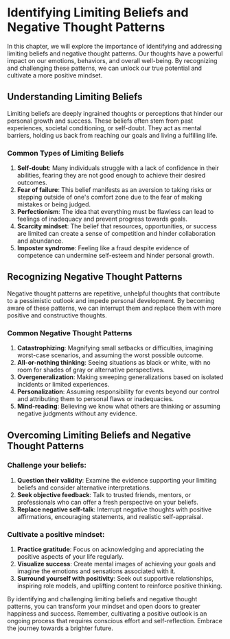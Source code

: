 Identifying Limiting Beliefs and Negative Thought Patterns
===================================================================

In this chapter, we will explore the importance of identifying and addressing limiting beliefs and negative thought patterns. Our thoughts have a powerful impact on our emotions, behaviors, and overall well-being. By recognizing and challenging these patterns, we can unlock our true potential and cultivate a more positive mindset.

Understanding Limiting Beliefs
------------------------------

Limiting beliefs are deeply ingrained thoughts or perceptions that hinder our personal growth and success. These beliefs often stem from past experiences, societal conditioning, or self-doubt. They act as mental barriers, holding us back from reaching our goals and living a fulfilling life.

### Common Types of Limiting Beliefs

1. **Self-doubt**: Many individuals struggle with a lack of confidence in their abilities, fearing they are not good enough to achieve their desired outcomes.
2. **Fear of failure**: This belief manifests as an aversion to taking risks or stepping outside of one's comfort zone due to the fear of making mistakes or being judged.
3. **Perfectionism**: The idea that everything must be flawless can lead to feelings of inadequacy and prevent progress towards goals.
4. **Scarcity mindset**: The belief that resources, opportunities, or success are limited can create a sense of competition and hinder collaboration and abundance.
5. **Imposter syndrome**: Feeling like a fraud despite evidence of competence can undermine self-esteem and hinder personal growth.

Recognizing Negative Thought Patterns
-------------------------------------

Negative thought patterns are repetitive, unhelpful thoughts that contribute to a pessimistic outlook and impede personal development. By becoming aware of these patterns, we can interrupt them and replace them with more positive and constructive thoughts.

### Common Negative Thought Patterns

1. **Catastrophizing**: Magnifying small setbacks or difficulties, imagining worst-case scenarios, and assuming the worst possible outcome.
2. **All-or-nothing thinking**: Seeing situations as black or white, with no room for shades of gray or alternative perspectives.
3. **Overgeneralization**: Making sweeping generalizations based on isolated incidents or limited experiences.
4. **Personalization**: Assuming responsibility for events beyond our control and attributing them to personal flaws or inadequacies.
5. **Mind-reading**: Believing we know what others are thinking or assuming negative judgments without any evidence.

Overcoming Limiting Beliefs and Negative Thought Patterns
---------------------------------------------------------

### Challenge your beliefs:

1. **Question their validity**: Examine the evidence supporting your limiting beliefs and consider alternative interpretations.
2. **Seek objective feedback**: Talk to trusted friends, mentors, or professionals who can offer a fresh perspective on your beliefs.
3. **Replace negative self-talk**: Interrupt negative thoughts with positive affirmations, encouraging statements, and realistic self-appraisal.

### Cultivate a positive mindset:

1. **Practice gratitude**: Focus on acknowledging and appreciating the positive aspects of your life regularly.
2. **Visualize success**: Create mental images of achieving your goals and imagine the emotions and sensations associated with it.
3. **Surround yourself with positivity**: Seek out supportive relationships, inspiring role models, and uplifting content to reinforce positive thinking.

By identifying and challenging limiting beliefs and negative thought patterns, you can transform your mindset and open doors to greater happiness and success. Remember, cultivating a positive outlook is an ongoing process that requires conscious effort and self-reflection. Embrace the journey towards a brighter future.
